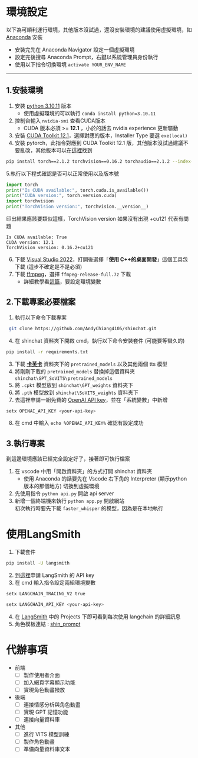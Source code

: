# 環境設定
以下為可順利運行環境，其他版本沒試過，還沒安裝環境的建議使用虛擬環境，如 [Anaconda](https://www.anaconda.com/download) 安裝
  - 安裝完先在 Anaconda Navigator 設定一個虛擬環境
  - 設定完後搜尋 Anaconda Prompt，右鍵以系統管理員身份執行
  - 使用以下指令切換環境 `activate YOUR_ENV_NAME`
---
## 1.安裝環境
1. 安裝 [python 3.10.11](https://www.python.org/downloads/release/python-31011/) 版本 
    - 使用虛擬環境的可以執行 `conda install python=3.10.11` 
2. 控制台輸入 `nvidia-smi` 查看CUDA版本
    - CUDA 版本必須 >= **12.1** ，小於的話去 nvidia experience 更新驅動
3. 安裝 [CUDA Toolkit 12.1](https://developer.nvidia.com/cuda-12-1-0-download-archive?target_os=Windows&target_arch=x86_64&target_version=11&target_type=exe_local)，選擇對應的版本，Installer Type 要選 `exe(local)`
4. 安裝 pytorch，此指令對應到 CUDA Toolkit 12.1 版，其他版本沒試過建議不要亂改，其他版本可以在[這裡](https://pytorch.org/get-started/previous-versions/)找到
```bash
pip install torch==2.1.2 torchvision==0.16.2 torchaudio==2.1.2 --index-url https://download.pytorch.org/whl/cu121
```
5.執行以下程式確認是否可以正常使用以及版本號
```python
import torch
print("Is CUDA available:", torch.cuda.is_available())
print("CUDA version:", torch.version.cuda)
import torchvision
print("TorchVision version:", torchvision.__version__)
```
印出結果應該要類似這樣，TorchVision version 如果沒有出現 +cu121 代表有問題
```
Is CUDA available: True
CUDA version: 12.1
TorchVision version: 0.16.2+cu121
```
6. 下載 [Visual Studio 2022](https://visualstudio.microsoft.com/zh-hant/)，打開後選擇「**使用 C++的桌面開發**」這個工具包下載 (這步不確定是不是必須)
7. 下載 [ffmpeg](https://www.gyan.dev/ffmpeg/builds/#release-builds)，選擇 `ffmpeg-release-full.7z` 下載
    - 詳細教學看[這篇](https://vocus.cc/article/64701a2cfd897800014daed0)，要設定環境變數

 ## 2.下載專案必要檔案
 1. 執行以下命令下載專案
```bash
 git clone https://github.com/AndyChiang4105/shinchat.git
```
 4. 在 shinchat 資料夾下開啟 cmd，執行以下命令安裝套件 (可能要等蠻久的)
```bash
pip install -r requirements.txt
```
3. 下載 [**卡芙卡**](https://soochowmss-my.sharepoint.com/personal/10156215_mss_scu_edu_tw/_layouts/15/onedrive.aspx?id=%2Fpersonal%2F10156215%5Fmss%5Fscu%5Fedu%5Ftw%2FDocuments%2F%E8%A0%9F%E7%AD%86%E5%B0%8F%E6%96%B0&ga=1) 資料夾下的 `pretrained_models` 以及其他兩個 tts 模型
4. 將剛剛下載的 `pretrained_models` 替換掉這個資料夾 `shinchat\GPT_SoVITS\pretrained_models`
5. 將 `.cpkt` 模型放到 `shinchat\GPT_weights` 資料夾下
6. 將 `.pth` 模型放到 `shinchat\SoVITS_weights` 資料夾下
7. 去這裡申請一組免費的 [OpenAI API key](https://github.com/chatanywhere/GPT_API_free)，並在「系統變數」中新增
```bash
setx OPENAI_API_KEY <your-api-key>
```
8. 在 cmd 中輸入 `echo %OPENAI_API_KEY%` 確認有設定成功

## 3.執行專案
到這邊環境應該已經完全設定好了，接著即可執行檔案
1. 在 vscode 中用「開啟資料夾」的方式打開 shinchat 資料夾
    - 使用 Anaconda 的話要先在 Vscode 右下角的 Interpreter (顯示python版本的那個地方) 切換到虛擬環境
2. 先使用指令 `python api.py` 開啟 api server
3. 新增一個終端機來執行 `python app.py` 開啟網站  
初次執行時要先下載 `faster_whisper` 的模型，因為是在本地執行

# 使用LangSmith
1. 下載套件
```bash
pip install -U langsmith
```
2. 到[這裡](https://smith.langchain.com/settings)申請 LangSmith 的 API key
3. 在 cmd 輸入指令設定兩組環境變數
```bash
setx LANGCHAIN_TRACING_V2 true
```
```bash
setx LANGCHAIN_API_KEY <your-api-key>
```
4. 在 [LangSmith](https://smith.langchain.com/) 中的 Projects 下即可看到每次使用 langchain 的詳細訊息
5. 角色模板連結 : [shin_prompt](https://smith.langchain.com/hub/shinchat/shin_prompt)

# 代辦事項
- 前端
  - [ ] 製作使用者介面
  - [ ] 加入網頁字幕顯示功能
  - [ ] 實現角色動畫撥放
- 後端
  - [ ] 連接情感分析與角色動畫
  - [ ] 實現 GPT 記憶功能
  - [ ] 連接向量資料庫
- 其他
  - [ ] 進行 VITS 模型訓練
  - [ ] 製作角色動畫
  - [ ] 準備向量資料庫文本
